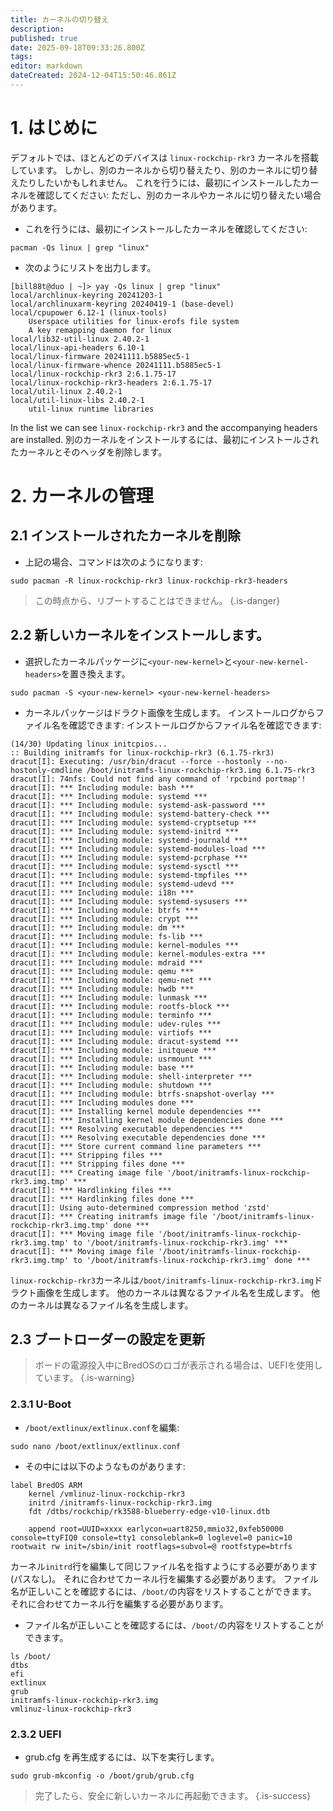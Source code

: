 ```yaml
---
title: カーネルの切り替え
description:
published: true
date: 2025-09-18T09:33:26.800Z
tags:
editor: markdown
dateCreated: 2024-12-04T15:50:46.861Z
---
```


# 1. はじめに

デフォルトでは、ほとんどのデバイスは `linux-rockchip-rkr3` カーネルを搭載しています。
しかし、別のカーネルから切り替えたり、別のカーネルに切り替えたりしたいかもしれません。
これを行うには、最初にインストールしたカーネルを確認してください:
ただし、別のカーネルやカーネルに切り替えたい場合があります。

- これを行うには、最初にインストールしたカーネルを確認してください:

```
pacman -Qs linux | grep "linux"
```

- 次のようにリストを出力します。

```
[bill88t@duo | ~]> yay -Qs linux | grep "linux"
local/archlinux-keyring 20241203-1
local/archlinuxarm-keyring 20240419-1 (base-devel)
local/cpupower 6.12-1 (linux-tools)
    Userspace utilities for linux-erofs file system
    A key remapping daemon for linux
local/lib32-util-linux 2.40.2-1
local/linux-api-headers 6.10-1
local/linux-firmware 20241111.b5885ec5-1
local/linux-firmware-whence 20241111.b5885ec5-1
local/linux-rockchip-rkr3 2:6.1.75-17
local/linux-rockchip-rkr3-headers 2:6.1.75-17
local/util-linux 2.40.2-1
local/util-linux-libs 2.40.2-1
    util-linux runtime libraries
```

In the list we can see `linux-rockchip-rkr3` and the accompanying headers are installed.
別のカーネルをインストールするには、最初にインストールされたカーネルとそのヘッダを削除します。

# 2. カーネルの管理

## 2.1 インストールされたカーネルを削除

- 上記の場合、コマンドは次のようになります:

```
sudo pacman -R linux-rockchip-rkr3 linux-rockchip-rkr3-headers
```

> この時点から、リブートすることはできません。
> {.is-danger}

## 2.2 新しいカーネルをインストールします。

- 選択したカーネルパッケージに`<your-new-kernel>`と`<your-new-kernel-headers>`を置き換えます。

```
sudo pacman -S <your-new-kernel> <your-new-kernel-headers>
```

- カーネルパッケージはドラクト画像を生成します。 インストールログからファイル名を確認できます: インストールログからファイル名を確認できます:

```
(14/30) Updating linux initcpios...
:: Building initramfs for linux-rockchip-rkr3 (6.1.75-rkr3)
dracut[I]: Executing: /usr/bin/dracut --force --hostonly --no-hostonly-cmdline /boot/initramfs-linux-rockchip-rkr3.img 6.1.75-rkr3
dracut[I]: 74nfs: Could not find any command of 'rpcbind portmap'!
dracut[I]: *** Including module: bash ***
dracut[I]: *** Including module: systemd ***
dracut[I]: *** Including module: systemd-ask-password ***
dracut[I]: *** Including module: systemd-battery-check ***
dracut[I]: *** Including module: systemd-cryptsetup ***
dracut[I]: *** Including module: systemd-initrd ***
dracut[I]: *** Including module: systemd-journald ***
dracut[I]: *** Including module: systemd-modules-load ***
dracut[I]: *** Including module: systemd-pcrphase ***
dracut[I]: *** Including module: systemd-sysctl ***
dracut[I]: *** Including module: systemd-tmpfiles ***
dracut[I]: *** Including module: systemd-udevd ***
dracut[I]: *** Including module: i18n ***
dracut[I]: *** Including module: systemd-sysusers ***
dracut[I]: *** Including module: btrfs ***
dracut[I]: *** Including module: crypt ***
dracut[I]: *** Including module: dm ***
dracut[I]: *** Including module: fs-lib ***
dracut[I]: *** Including module: kernel-modules ***
dracut[I]: *** Including module: kernel-modules-extra ***
dracut[I]: *** Including module: mdraid ***
dracut[I]: *** Including module: qemu ***
dracut[I]: *** Including module: qemu-net ***
dracut[I]: *** Including module: hwdb ***
dracut[I]: *** Including module: lunmask ***
dracut[I]: *** Including module: rootfs-block ***
dracut[I]: *** Including module: terminfo ***
dracut[I]: *** Including module: udev-rules ***
dracut[I]: *** Including module: virtiofs ***
dracut[I]: *** Including module: dracut-systemd ***
dracut[I]: *** Including module: initqueue ***
dracut[I]: *** Including module: usrmount ***
dracut[I]: *** Including module: base ***
dracut[I]: *** Including module: shell-interpreter ***
dracut[I]: *** Including module: shutdown ***
dracut[I]: *** Including module: btrfs-snapshot-overlay ***
dracut[I]: *** Including modules done ***
dracut[I]: *** Installing kernel module dependencies ***
dracut[I]: *** Installing kernel module dependencies done ***
dracut[I]: *** Resolving executable dependencies ***
dracut[I]: *** Resolving executable dependencies done ***
dracut[I]: *** Store current command line parameters ***
dracut[I]: *** Stripping files ***
dracut[I]: *** Stripping files done ***
dracut[I]: *** Creating image file '/boot/initramfs-linux-rockchip-rkr3.img.tmp' ***
dracut[I]: *** Hardlinking files ***
dracut[I]: *** Hardlinking files done ***
dracut[I]: Using auto-determined compression method 'zstd'
dracut[I]: *** Creating initramfs image file '/boot/initramfs-linux-rockchip-rkr3.img.tmp' done ***
dracut[I]: *** Moving image file '/boot/initramfs-linux-rockchip-rkr3.img.tmp' to '/boot/initramfs-linux-rockchip-rkr3.img' ***
dracut[I]: *** Moving image file '/boot/initramfs-linux-rockchip-rkr3.img.tmp' to '/boot/initramfs-linux-rockchip-rkr3.img' done ***
```

`linux-rockchip-rkr3`カーネルは`/boot/initramfs-linux-rockchip-rkr3.img`ドラクト画像を生成します。 他のカーネルは異なるファイル名を生成します。 他のカーネルは異なるファイル名を生成します。

## 2.3 ブートローダーの設定を更新

> ボードの電源投入中にBredOSのロゴが表示される場合は、UEFIを使用しています。
> {.is-warning}

### 2.3.1 U-Boot

- `/boot/extlinux/extlinux.conf`を編集:

```
sudo nano /boot/extlinux/extlinux.conf
```

- その中には以下のようなものがあります:

```
label BredOS ARM
    kernel /vmlinuz-linux-rockchip-rkr3
    initrd /initramfs-linux-rockchip-rkr3.img
    fdt /dtbs/rockchip/rk3588-blueberry-edge-v10-linux.dtb

    append root=UUID=xxxx earlycon=uart8250,mmio32,0xfeb50000 console=ttyFIQ0 console=tty1 consoleblank=0 loglevel=0 panic=10 rootwait rw init=/sbin/init rootflags=subvol=@ rootfstype=btrfs
```

カーネル`initrd`行を編集して同じファイル名を指すようにする必要があります (パスなし)。
それに合わせてカーネル行を編集する必要があります。
ファイル名が正しいことを確認するには、`/boot/`の内容をリストすることができます。
それに合わせてカーネル行を編集する必要があります。

- ファイル名が正しいことを確認するには、`/boot/`の内容をリストすることができます。

```
ls /boot/
dtbs  
efi  
extlinux  
grub  
initramfs-linux-rockchip-rkr3.img  
vmlinuz-linux-rockchip-rkr3
```

### 2.3.2 UEFI

- grub.cfg を再生成するには、以下を実行します。

```
sudo grub-mkconfig -o /boot/grub/grub.cfg
```

> 完了したら、安全に新しいカーネルに再起動できます。
> {.is-success}
